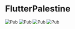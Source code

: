 # FlutterPalestine

[![Pub](https://img.shields.io/badge/Get%20library-pub-blue)](https://pub.dev/packages/localize_and_translate)
[![Pub](https://img.shields.io/badge/Get%20library-pub-blue)](https://pub.dev/packages/print_color)
[![Pub](https://img.shields.io/badge/Get%20library-pub-blue)](https://pub.dev/packages/user_auth)
[![Pub](https://img.shields.io/badge/Get%20library-pub-blue)](https://pub.dev/packages/flutter_hex_color)
